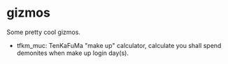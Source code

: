 # gizmos

Some pretty cool gizmos.

- tfkm_muc: TenKaFuMa "make up" calculator, calculate you shall spend demonites when make up login day(s).
